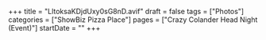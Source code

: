 +++
title = "LltoksaKDjdUxy0sG8nD.avif"
draft = false
tags = ["Photos"]
categories = ["ShowBiz Pizza Place"]
pages = ["Crazy Colander Head Night (Event)"]
startDate = ""
+++
